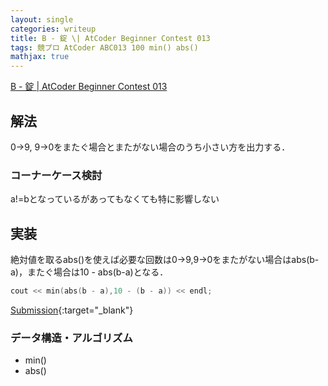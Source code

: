 ```yaml
---
layout: single
categories: writeup
title: B - 錠 \| AtCoder Beginner Contest 013
tags: 競プロ AtCoder ABC013 100 min() abs()
mathjax: true
---
```


[B - 錠 \| AtCoder Beginner Contest 013](https://beta.atcoder.jp/contests/abc013/tasks/abc013_2)

## 解法
0->9, 9->0をまたぐ場合とまたがない場合のうち小さい方を出力する．
### コーナーケース検討
a!=bとなっているがあってもなくても特に影響しない
## 実装
絶対値を取るabs()を使えば必要な回数は0->9,9->0をまたがない場合はabs(b-a)，またぐ場合は10 - abs(b-a)となる．
```cpp
cout << min(abs(b - a),10 - (b - a)) << endl;
```
[Submission](https://beta.atcoder.jp/contests/abc013/submissions/3015386){:target="_blank"}

### データ構造・アルゴリズム
- min()
- abs()